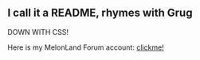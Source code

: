 ## I call it a README, rhymes with Grug

DOWN WITH CSS!

Here is my MelonLand Forum account: [clickme!](https://forum.melonland.net/index.php?action=profile;u=2051)
